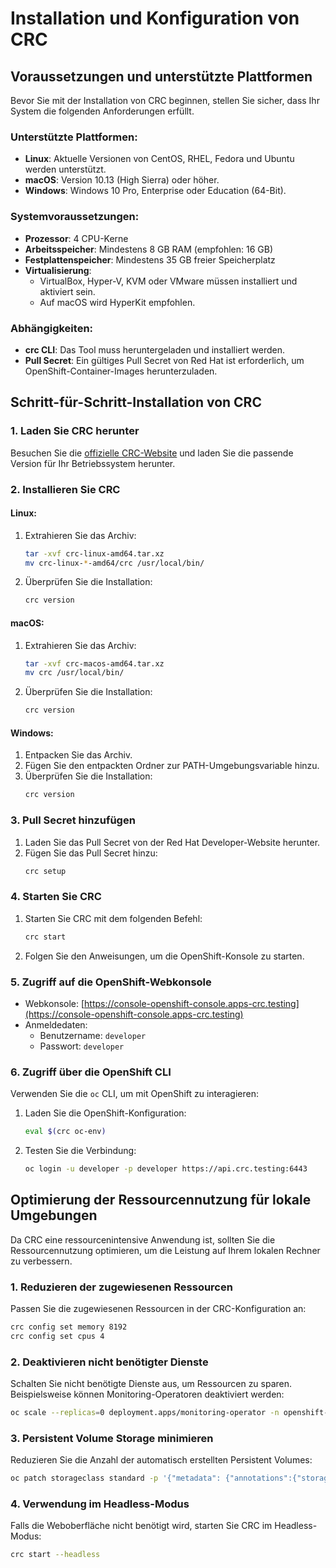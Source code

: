 
# Installation und Konfiguration von CRC
## Voraussetzungen und unterstützte Plattformen

Bevor Sie mit der Installation von CRC beginnen, stellen Sie sicher, dass Ihr System die folgenden Anforderungen erfüllt.

### Unterstützte Plattformen:
- **Linux**: Aktuelle Versionen von CentOS, RHEL, Fedora und Ubuntu werden unterstützt.
- **macOS**: Version 10.13 (High Sierra) oder höher.
- **Windows**: Windows 10 Pro, Enterprise oder Education (64-Bit).

### Systemvoraussetzungen:
- **Prozessor**: 4 CPU-Kerne
- **Arbeitsspeicher**: Mindestens 8 GB RAM (empfohlen: 16 GB)
- **Festplattenspeicher**: Mindestens 35 GB freier Speicherplatz
- **Virtualisierung**:
  - VirtualBox, Hyper-V, KVM oder VMware müssen installiert und aktiviert sein.
  - Auf macOS wird HyperKit empfohlen.

### Abhängigkeiten:
- **crc CLI**: Das Tool muss heruntergeladen und installiert werden.
- **Pull Secret**: Ein gültiges Pull Secret von Red Hat ist erforderlich, um OpenShift-Container-Images herunterzuladen.

## Schritt-für-Schritt-Installation von CRC

### 1. Laden Sie CRC herunter
Besuchen Sie die [offizielle CRC-Website](https://developers.redhat.com/products/codeready-containers) und laden Sie die passende Version für Ihr Betriebssystem herunter.

### 2. Installieren Sie CRC
#### Linux:
1. Extrahieren Sie das Archiv:
   ```bash
   tar -xvf crc-linux-amd64.tar.xz
   mv crc-linux-*-amd64/crc /usr/local/bin/
   ```
2. Überprüfen Sie die Installation:
   ```bash
   crc version
   ```

#### macOS:
1. Extrahieren Sie das Archiv:
   ```bash
   tar -xvf crc-macos-amd64.tar.xz
   mv crc /usr/local/bin/
   ```
2. Überprüfen Sie die Installation:
   ```bash
   crc version
   ```

#### Windows:
1. Entpacken Sie das Archiv.
2. Fügen Sie den entpackten Ordner zur PATH-Umgebungsvariable hinzu.
3. Überprüfen Sie die Installation:
   ```powershell
   crc version
   ```

### 3. Pull Secret hinzufügen
1. Laden Sie das Pull Secret von der Red Hat Developer-Website herunter.
2. Fügen Sie das Pull Secret hinzu:
   ```bash
   crc setup
   ```

### 4. Starten Sie CRC
1. Starten Sie CRC mit dem folgenden Befehl:
   ```bash
   crc start
   ```
2. Folgen Sie den Anweisungen, um die OpenShift-Konsole zu starten.

### 5. Zugriff auf die OpenShift-Webkonsole
- Webkonsole: [https://console-openshift-console.apps-crc.testing](https://console-openshift-console.apps-crc.testing)
- Anmeldedaten:
  - Benutzername: `developer`
  - Passwort: `developer`

### 6. Zugriff über die OpenShift CLI
Verwenden Sie die `oc` CLI, um mit OpenShift zu interagieren:
1. Laden Sie die OpenShift-Konfiguration:
   ```bash
   eval $(crc oc-env)
   ```
2. Testen Sie die Verbindung:
   ```bash
   oc login -u developer -p developer https://api.crc.testing:6443
   ```

## Optimierung der Ressourcennutzung für lokale Umgebungen

Da CRC eine ressourcenintensive Anwendung ist, sollten Sie die Ressourcennutzung optimieren, um die Leistung auf Ihrem lokalen Rechner zu verbessern.

### 1. Reduzieren der zugewiesenen Ressourcen
Passen Sie die zugewiesenen Ressourcen in der CRC-Konfiguration an:
```bash
crc config set memory 8192
crc config set cpus 4
```

### 2. Deaktivieren nicht benötigter Dienste
Schalten Sie nicht benötigte Dienste aus, um Ressourcen zu sparen. Beispielsweise können Monitoring-Operatoren deaktiviert werden:
```bash
oc scale --replicas=0 deployment.apps/monitoring-operator -n openshift-monitoring
```

### 3. Persistent Volume Storage minimieren
Reduzieren Sie die Anzahl der automatisch erstellten Persistent Volumes:
```bash
oc patch storageclass standard -p '{"metadata": {"annotations":{"storageclass.kubernetes.io/is-default-class":"false"}}}'
```

### 4. Verwendung im Headless-Modus
Falls die Weboberfläche nicht benötigt wird, starten Sie CRC im Headless-Modus:
```bash
crc start --headless
```